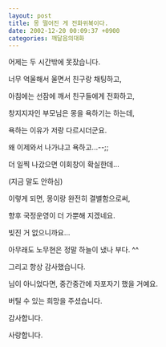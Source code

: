 ```yaml
---
layout: post
title: 몽 떨어진 게 전화위복이다.
date: 2002-12-20 00:09:37 +0900
categories: 깨달음의대화
---
```

어제는 두 시간밖에 못잤습니다.
  
너무 억울해서 울면서 친구랑 채팅하고,
  
아침에는 선잠에 깨서 친구들에게 전화하고,
  

  
창지지자인 부모님은 몽을 욕하기는 하는데,
  
욕하는 이유가 저랑 다르시더군요.
  
왜 이제와서 나가냐고 욕하고...--;;
  
더 일찍 나갔으면 이회창이 확실한데...
  
(지금 말도 안하심)
  

  
이렇게 되면, 몽이랑 완전히 결별함으로써,
  
향후 국정운영이 더 가뿐해 지겠네요.
  
빚진 거 없으니까요...
  

  
아무래도 노무현은 정말 하늘이 냈나 부다. ^^
  

  
그리고 항상 감사했습니다.
  
님이 아니었다면, 중간중간에 자포자기 했을 거예요.
  
버틸 수 있는 희망을 주셨습니다.
  

  
감사합니다.
  
사랑합니다.